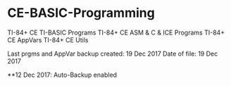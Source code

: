 # CE-BASIC-Programming
TI-84+ CE TI-BASIC Programs
TI-84+ CE ASM & C & ICE Programs
TI-84+ CE AppVars
TI-84+ CE Utils

Last prgms and AppVar backup created: 19 Dec 2017
Date of file: 19 Dec 2017

**12 Dec 2017: Auto-Backup enabled